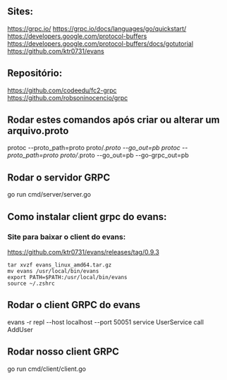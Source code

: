 ## Sites:
https://grpc.io/
https://grpc.io/docs/languages/go/quickstart/
https://developers.google.com/protocol-buffers
https://developers.google.com/protocol-buffers/docs/gotutorial
https://github.com/ktr0731/evans


## Repositório:
https://github.com/codeedu/fc2-grpc
https://github.com/robsoninocencio/grpc

## Rodar estes comandos após criar ou alterar um arquivo.proto
protoc --proto_path=proto proto/*.proto --go_out=pb
protoc --proto_path=proto proto/*.proto --go_out=pb --go-grpc_out=pb

## Rodar o servidor GRPC
go run cmd/server/server.go

## Como instalar client grpc do evans:
### Site para baixar o client do evans: 
https://github.com/ktr0731/evans/releases/tag/0.9.3
```
tar xvzf evans_linux_amd64.tar.gz
mv evans /usr/local/bin/evans
export PATH=$PATH:/usr/local/bin/evans
source ~/.zshrc
```

## Rodar o client GRPC do evans
evans -r repl --host localhost --port 50051
service UserService
call AddUser

## Rodar nosso client GRPC
go run cmd/client/client.go
